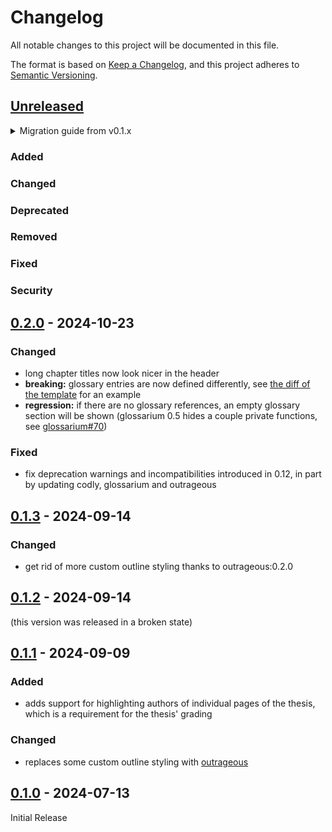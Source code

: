 # Changelog

All notable changes to this project will be documented in this file.

The format is based on [Keep a Changelog](https://keepachangelog.com/en/1.1.0/),
and this project adheres to [Semantic Versioning](https://semver.org/spec/v2.0.0.html).

## [Unreleased]

<details>
<summary>Migration guide from v0.1.x</summary>

<!-- Write migration guide here -->

</details>

### Added

### Changed

### Deprecated

### Removed

### Fixed

### Security

## [0.2.0] - 2024-10-23

### Changed
- long chapter titles now look nicer in the header
- **breaking:** glossary entries are now defined differently, see [the diff of the template](https://github.com/TGM-HIT/typst-diploma-thesis/commit/8c4d03a14ac3ddab6718cc7e11341924c66703bd#diff-7c3fcb5c97b51160af4b4a26981b152d6995f8ec0077281456d3f51f4b0e9d84) for an example
- **regression:** if there are no glossary references, an empty glossary section will be shown (glossarium 0.5 hides a couple private functions, see [glossarium#70](https://github.com/typst-community/glossarium/issues/70))

### Fixed
- fix deprecation warnings and incompatibilities introduced in 0.12, in part by updating codly, glossarium and outrageous

## [0.1.3] - 2024-09-14

### Changed
- get rid of more custom outline styling thanks to outrageous:0.2.0

## [0.1.2] - 2024-09-14

(this version was released in a broken state)

## [0.1.1] - 2024-09-09

### Added
- adds support for highlighting authors of individual pages of the thesis, which is a requirement for the thesis' grading

### Changed
- replaces some custom outline styling with [outrageous](https://typst.app/universe/package/outrageous)

## [0.1.0] - 2024-07-13

Initial Release


[Unreleased]: https://github.com/SillyFreak/typst-typst-diploma-thesis/compare/v0.2.0...HEAD
[0.2.0]: https://github.com/SillyFreak/typst-typst-diploma-thesis/releases/tag/v0.2.0
[0.1.3]: https://github.com/SillyFreak/typst-typst-diploma-thesis/releases/tag/v0.1.3
[0.1.2]: https://github.com/SillyFreak/typst-typst-diploma-thesis/releases/tag/v0.1.2
[0.1.1]: https://github.com/SillyFreak/typst-typst-diploma-thesis/releases/tag/v0.1.1
[0.1.0]: https://github.com/SillyFreak/typst-typst-diploma-thesis/releases/tag/v0.1.0

